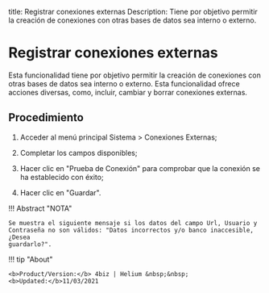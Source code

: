 title: Registrar conexiones externas
Description: Tiene por objetivo permitir la creación de conexiones con otras bases de datos sea interno o externo. 
# Registrar conexiones externas

Esta funcionalidad tiene por objetivo permitir la creación de conexiones con otras bases de datos sea interno o externo.
Esta funcionalidad ofrece acciones diversas, como, incluir, cambiar y borrar conexiones externas.

Procedimiento
-------------

1.  Acceder al menú principal Sistema \> Conexiones Externas;

2.  Completar los campos disponibles;

3.  Hacer clic en "Prueba de Conexión" para comprobar que la conexión se ha
    establecido con éxito;

4.  Hacer clic en "Guardar".

!!! Abstract "NOTA"

    Se muestra el siguiente mensaje si los datos del campo Url, Usuario y
    Contraseña no son válidos: "Datos incorrectos y/o banco inaccesible, ¿Desea
    guardarlo?".

!!! tip "About"

    <b>Product/Version:</b> 4biz | Helium &nbsp;&nbsp;
    <b>Updated:</b>11/03/2021

